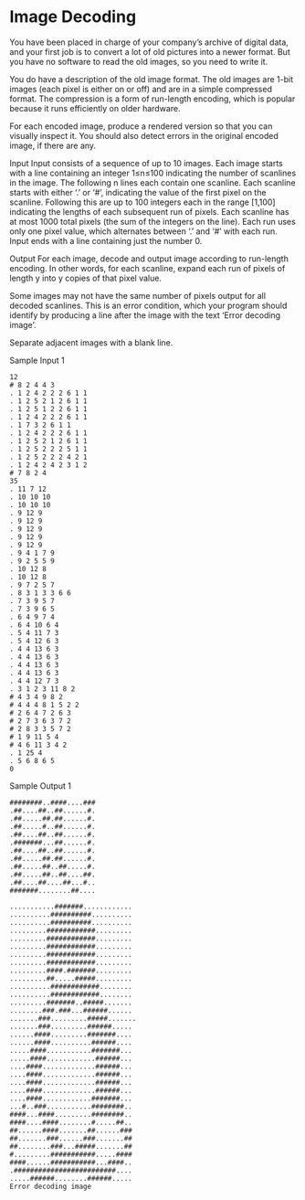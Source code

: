 # Image Decoding
You have been placed in charge of your company’s archive of digital data, and your first job is to convert a lot of old pictures into a newer format. But you have no software to read the old images, so you need to write it.

You do have a description of the old image format. The old images are 1-bit images (each pixel is either on or off) and are in a simple compressed format. The compression is a form of run-length encoding, which is popular because it runs efficiently on older hardware.

For each encoded image, produce a rendered version so that you can visually inspect it. You should also detect errors in the original encoded image, if there are any.

Input
Input consists of a sequence of up to 10 images. Each image starts with a line containing an integer 1≤n≤100 indicating the number of scanlines in the image. The following n lines each contain one scanline. Each scanline starts with either ‘.’ or ‘#’, indicating the value of the first pixel on the scanline. Following this are up to 100 integers each in the range [1,100] indicating the lengths of each subsequent run of pixels. Each scanline has at most 1000 total pixels (the sum of the integers on the line). Each run uses only one pixel value, which alternates between ‘.’ and ‘#’ with each run. Input ends with a line containing just the number 0.

Output
For each image, decode and output image according to run-length encoding. In other words, for each scanline, expand each run of pixels of length y into y copies of that pixel value.

Some images may not have the same number of pixels output for all decoded scanlines. This is an error condition, which your program should identify by producing a line after the image with the text ‘Error decoding image’.

Separate adjacent images with a blank line.

Sample Input 1	
```
12
# 8 2 4 4 3
. 1 2 4 2 2 2 6 1 1
. 1 2 5 2 1 2 6 1 1
. 1 2 5 1 2 2 6 1 1
. 1 2 4 2 2 2 6 1 1
. 1 7 3 2 6 1 1
. 1 2 4 2 2 2 6 1 1
. 1 2 5 2 1 2 6 1 1
. 1 2 5 2 2 2 5 1 1
. 1 2 5 2 2 2 4 2 1
. 1 2 4 2 4 2 3 1 2
# 7 8 2 4
35
. 11 7 12
. 10 10 10
. 10 10 10
. 9 12 9
. 9 12 9
. 9 12 9
. 9 12 9
. 9 12 9
. 9 4 1 7 9
. 9 2 5 5 9
. 10 12 8
. 10 12 8
. 9 7 2 5 7
. 8 3 1 3 3 6 6
. 7 3 9 5 7
. 7 3 9 6 5
. 6 4 9 7 4
. 6 4 10 6 4
. 5 4 11 7 3
. 5 4 12 6 3
. 4 4 13 6 3
. 4 4 13 6 3
. 4 4 13 6 3
. 4 4 13 6 3
. 4 4 12 7 3
. 3 1 2 3 11 8 2
# 4 3 4 9 8 2
# 4 4 4 8 1 5 2 2
# 2 6 4 7 2 6 3
# 2 7 3 6 3 7 2
# 2 8 3 3 5 7 2
# 1 9 11 5 4
# 4 6 11 3 4 2
. 1 25 4
. 5 6 8 6 5
0
```

Sample Output 1
```
########..####....###
.##....##..##......#.
.##.....##.##......#.
.##.....#..##......#.
.##....##..##......#.
.#######...##......#.
.##....##..##......#.
.##.....##.##......#.
.##.....##..##.....#.
.##.....##..##....##.
.##....##....##...#..
#######........##....

...........#######............
..........##########..........
..........##########..........
.........############.........
.........############.........
.........############.........
.........############.........
.........############.........
.........####.#######.........
.........##.....#####.........
..........############........
..........############........
.........#######..#####.......
........###.###...######......
.......###.........#####.......
.......###.........######.....
......####.........#######....
......####..........######....
.....####...........#######...
.....####............######...
....####.............######...
....####.............######...
....####.............######...
....####.............######...
....####............#######...
...#..###...........########..
####...####.........########..
####....####........#.....##..
##......####.......##......###
##.......###......###.......##
##........###...#####.......##
#.........###########.....####
####......###########...####..
.#########################....
.....######........######.....
Error decoding image
```
